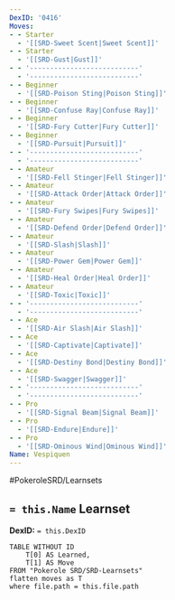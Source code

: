 ```yaml
---
DexID: '0416'
Moves:
- - Starter
  - '[[SRD-Sweet Scent|Sweet Scent]]'
- - Starter
  - '[[SRD-Gust|Gust]]'
- - '---------------------------'
  - '---------------------------'
- - Beginner
  - '[[SRD-Poison Sting|Poison Sting]]'
- - Beginner
  - '[[SRD-Confuse Ray|Confuse Ray]]'
- - Beginner
  - '[[SRD-Fury Cutter|Fury Cutter]]'
- - Beginner
  - '[[SRD-Pursuit|Pursuit]]'
- - '---------------------------'
  - '---------------------------'
- - Amateur
  - '[[SRD-Fell Stinger|Fell Stinger]]'
- - Amateur
  - '[[SRD-Attack Order|Attack Order]]'
- - Amateur
  - '[[SRD-Fury Swipes|Fury Swipes]]'
- - Amateur
  - '[[SRD-Defend Order|Defend Order]]'
- - Amateur
  - '[[SRD-Slash|Slash]]'
- - Amateur
  - '[[SRD-Power Gem|Power Gem]]'
- - Amateur
  - '[[SRD-Heal Order|Heal Order]]'
- - Amateur
  - '[[SRD-Toxic|Toxic]]'
- - '---------------------------'
  - '---------------------------'
- - Ace
  - '[[SRD-Air Slash|Air Slash]]'
- - Ace
  - '[[SRD-Captivate|Captivate]]'
- - Ace
  - '[[SRD-Destiny Bond|Destiny Bond]]'
- - Ace
  - '[[SRD-Swagger|Swagger]]'
- - '---------------------------'
  - '---------------------------'
- - Pro
  - '[[SRD-Signal Beam|Signal Beam]]'
- - Pro
  - '[[SRD-Endure|Endure]]'
- - Pro
  - '[[SRD-Ominous Wind|Ominous Wind]]'
Name: Vespiquen
---
```


#PokeroleSRD/Learnsets

## `= this.Name` Learnset

**DexID:** `= this.DexID`

```dataview
TABLE WITHOUT ID
    T[0] AS Learned,
    T[1] AS Move
FROM "Pokerole SRD/SRD-Learnsets"
flatten moves as T
where file.path = this.file.path
```
